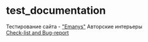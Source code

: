 # test_documentation
Тестирование сайта - ["Emanys"](https://emanys.ru/) Авторские интерьеры </br>
[Check-list and Bug-report](https://docs.google.com/spreadsheets/d/1zFLtrIklVduyrQ7VEGSailFR9dXg4ObCDDUDm1R5pVk/edit?usp=sharing)  
